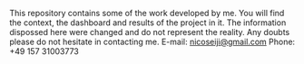 This repository contains some of the work developed by me. You will find the context, the dashboard and results of the project in it.
The information dispossed here were changed and do not represent the reality.
Any doubts please do not hesitate in contacting me.
E-mail: nicoseiji@gmail.com
Phone: +49 157 31003773
